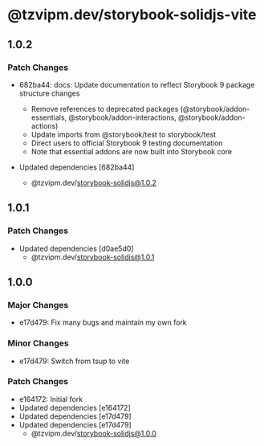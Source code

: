 # @tzvipm.dev/storybook-solidjs-vite

## 1.0.2

### Patch Changes

- 682ba44: docs: Update documentation to reflect Storybook 9 package structure changes
  - Remove references to deprecated packages (@storybook/addon-essentials, @storybook/addon-interactions, @storybook/addon-actions)
  - Update imports from @storybook/test to storybook/test
  - Direct users to official Storybook 9 testing documentation
  - Note that essential addons are now built into Storybook core

- Updated dependencies [682ba44]
  - @tzvipm.dev/storybook-solidjs@1.0.2

## 1.0.1

### Patch Changes

- Updated dependencies [d0ae5d0]
  - @tzvipm.dev/storybook-solidjs@1.0.1

## 1.0.0

### Major Changes

- e17d479: Fix many bugs and maintain my own fork

### Minor Changes

- e17d479: Switch from tsup to vite

### Patch Changes

- e164172: Initial fork
- Updated dependencies [e164172]
- Updated dependencies [e17d479]
- Updated dependencies [e17d479]
  - @tzvipm.dev/storybook-solidjs@1.0.0

